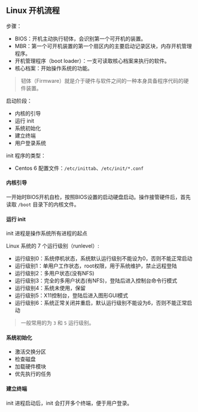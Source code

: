 ## Linux 开机流程

步骤：
- BIOS：开机主动执行韧体，会识别第一个可开机的装置。
- MBR：第一个可开机装置的第一个扇区内的主要启动记录区块，内存开机管理程序。
- 开机管理程序（boot loader）：一支可读取核心档案来执行的软件。
- 核心档案：开始操作系统的功能。


> 韧体（Firmware）就是介于硬件与软件之间的一种本身具备程序代码的硬件装置。

启动阶段：
- 内核的引导
- 运行 init
- 系统初始化
- 建立终端
- 用户登录系统

init 程序的类型：
- Centos 6 配置文件：`/etc/inittab`、`/etc/init/*.conf`

#### 内核引导
一开始时BIOS开机自检，按照BIOS设置的启动硬盘启动。操作接管硬件后，首先读取 `/boot` 目录下的内核文件。

#### 运行 init
init 进程是操作系统所有进程的起点

Linux 系统的 7 个运行级别（runlevel）:
- 运行级别0：系统停机状态，系统默认运行级别不能设为0，否则不能正常启动
- 运行级别1：单用户工作状态，root权限，用于系统维护，禁止远程登陆
- 运行级别2：多用户状态(没有NFS)
- 运行级别3：完全的多用户状态(有NFS)，登陆后进入控制台命令行模式
- 运行级别4：系统未使用，保留
- 运行级别5：X11控制台，登陆后进入图形GUI模式
- 运行级别6：系统正常关闭并重启，默认运行级别不能设为6，否则不能正常启动
> 一般常用的为 `3` 和 `5` 运行级别。

#### 系统初始化
- 激活交换分区
- 检查磁盘
- 加载硬件模块
- 优先执行的任务

#### 建立终端
init 进程启动后，init  会打开多个终端，便于用户登录。